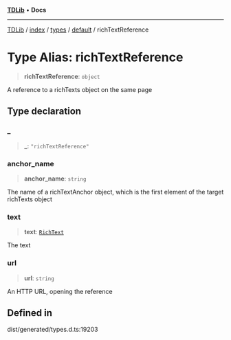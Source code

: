 [**TDLib**](../../../../../../README.md) • **Docs**

***

[TDLib](../../../../../../modules.md) / [index](../../../../../README.md) / [types](../../../README.md) / [default](../README.md) / richTextReference

# Type Alias: richTextReference

> **richTextReference**: `object`

A reference to a richTexts object on the same page

## Type declaration

### \_

> **\_**: `"richTextReference"`

### anchor\_name

> **anchor\_name**: `string`

The name of a richTextAnchor object, which is the first element of the target richTexts object

### text

> **text**: [`RichText`](RichText.md)

The text

### url

> **url**: `string`

An HTTP URL, opening the reference

## Defined in

dist/generated/types.d.ts:19203

